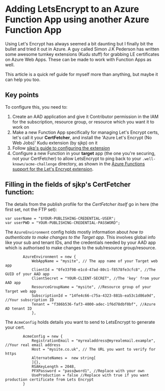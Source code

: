 # Adding LetsEncrypt to an Azure Function App using another Azure Function App

Using Let's Encrypt has always seemed a bit daunting but I finally bit the bullet and tried it out in Azure. A guy called Simon J.K Pederson has written some awesome turnkey extensions (Kudu stuff) for grabbing LE certificates on Azure Web Apps. These can be made to work with Function Apps as well. 

This article is a quick ref guide for myself more than anything, but maybe it can help you too.

## Key points

To configure this, you need to:

 1. Create an AAD application and give it Contributor permission in the IAM for the subscription, resource group, or resource which you want it to work on
 2. Make a new Function App specifically for managing Let's Encrypt certs, let's call it your **CertFetcher**, and install the 'Azure Let's Encrypt (No Web Jobs)' Kudu extension (by sjkp) on it
 3. Follow [sjkp's guide to configuring the extension][sjkp]
 4. Configure a new Function in your **target** app (the one you're securing, not your CertFetcher) to allow LetsEncrypt to ping back to your `.well-known/acme-challenge` directory, as shown in the [Azure Functions support for the Let's Encrypt extension][allow-acme].
 
[sjkp]: http://wp.sjkp.dk/lets-encrypt-on-azure-web-apps-using-a-function-app-for-automated-renewal/
[allow-acme]: https://github.com/sjkp/letsencrypt-siteextension/wiki/Azure-Functions-Support

## Filling in the fields of sjkp's CertFetcher function:

The details from the publish profile for the *CertFetcher itself* go in here (the first set, not the FTP set):

	var userName = "$YOUR-PUBLISHING-CREDENTIAL-USER";
	var userPWD = "YOUR-PUBLISHING-CREDENTIAL-PASSWORD";

The `AzureEnvironment` config holds mostly information about *how to authenticate to make changes to the Target app*. This involves global info like your sub and tenant IDs, and the credentials needed by your AAD app which is authorised to make changes to the sub/resource group/resource.

			AzureEnvironment = new {
				WebAppName = "mysite", // The app name of your Target web app 
				ClientId = "0fe33f98-e1cd-47ad-80c1-f8578fe3cfc8", //The GUID of your AAD app
				ClientSecret = "YOUR-CLIENT-SECRET", //The 'key' from your AAD app
				ResourceGroupName = "mysite", //Resource group of your Target web app 
				SubscriptionId = "14fe4c66-c75a-4323-881b-ea53c1d86a9d", //Your subscription ID
				Tenant = "f386b536-faf3-4000-adec-1f6d78dbf0bf", //Azure AD tenant ID 
				},
				
The `AcmeConfig` holds details you want to send to LetsEncrypt to generate your cert.

			AcmeConfig = new {
				RegistrationEmail = "myrealaddress@myrealemail.example", //Your real email address
				Host = "mysite.co.uk", // The URL you want to verify for https
				AlternateNames =  new string[
				]{},
				RSAKeyLength = 2048,
				PFXPassword = "pass@word1", //Replace with your own 
				UseProduction = false //Replace with true if you want production certificate from Lets Encrypt 
			}

